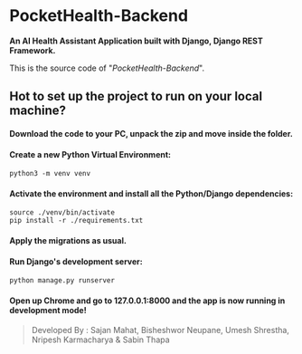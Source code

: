 # PocketHealth-Backend
**An AI Health Assistant Application built with Django, Django REST Framework.**

This is the source code of "*PocketHealth-Backend*". 


## Hot to set up the project to run on your local machine?

#### Download the code to your PC, unpack the zip and move inside the folder.

#### Create a new Python Virtual Environment:
```
python3 -m venv venv
```

#### Activate the environment and install all the Python/Django dependencies:

```
source ./venv/bin/activate
pip install -r ./requirements.txt
```

#### Apply the migrations as usual.

#### Run Django's development server:
```
python manage.py runserver
```

#### Open up Chrome and go to 127.0.0.1:8000 and the app is now running in development mode!
> Developed By :  Sajan Mahat, Bisheshwor Neupane, Umesh Shrestha, Nripesh Karmacharya & Sabin Thapa
